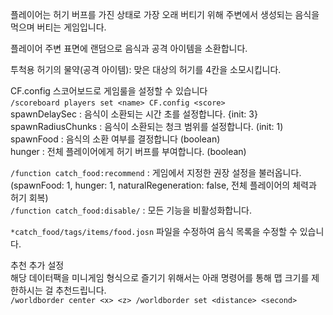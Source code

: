 플레이어는 허기 버프를 가진 상태로 가장 오래 버티기 위해 주변에서 생성되는 음식을 먹으며 버티는 게임입니다.

플레이어 주변 표면에 랜덤으로 음식과 공격 아이템을 소환합니다.

투척용 허기의 물약(공격 아이템): 맞은 대상의 허기를 4칸을 소모시킵니다.

CF.config 스코어보드로 게임룰을 설정할 수 있습니다  
`/scoreboard players set <name> CF.config <score>`
<name>  
    spawnDelaySec       : 음식이 소환되는 시간 초를 설정합니다. {init: 3}  
    spawnRadiusChunks   : 음식이 소환되는 청크 범위를 설정합니다. (init: 1)  
    spawnFood           : 음식의 소환 여부를 결정합니다 (boolean)  
    hunger              : 전체 플레이어에게 허기 버프를 부여합니다. (boolean)  

`/function catch_food:recommend`  : 게임에서 지정한 권장 설정을 불러옵니다.  
(spawnFood: 1, hunger: 1, naturalRegeneration: false, 전체 플레이어의 체력과 허기 회복)  
`/function catch_food:disable/`    : 모든 기능을 비활성화합니다.

`*catch_food/tags/items/food.josn` 파일을 수정하여 음식 목록을 수정할 수 있습니다.

추천 추가 설정  
    해당 데이터팩을 미니게임 형식으로 즐기기 위해서는 아래 명령어를 통해 맵 크기를 제한하시는 걸 추천드립니다.  
`/worldborder center <x> <z>
/worldborder set <distance> <second>`
